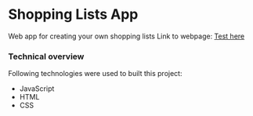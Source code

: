 # Shopping Lists App
Web app for creating your own shopping lists
Link to webpage: [Test here](https://relaxed-boyd-1846f0.netlify.com/index.html)

### Technical overview
Following technologies were used to built this project:
* JavaScript
* HTML
* CSS
